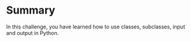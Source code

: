 # Summary

In this challenge, you have learned how to use classes, subclasses, input and output in Python.
